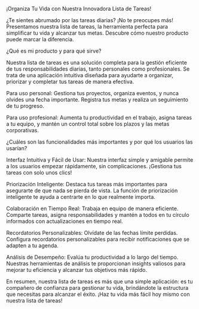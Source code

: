 ¡Organiza Tu Vida con Nuestra Innovadora Lista de Tareas!

¿Te sientes abrumado por las tareas diarias? ¡No te preocupes más! Presentamos nuestra lista de tareas, la herramienta perfecta para simplificar tu vida y alcanzar tus metas. Descubre cómo nuestro producto puede marcar la diferencia.

¿Qué es mi producto y para qué sirve?

Nuestra lista de tareas es una solución completa para la gestión eficiente de tus responsabilidades diarias, tanto personales como profesionales. Se trata de una aplicación intuitiva diseñada para ayudarte a organizar, priorizar y completar tus tareas de manera efectiva.

Para uso personal: Gestiona tus proyectos, organiza eventos, y nunca olvides una fecha importante. Registra tus metas y realiza un seguimiento de tu progreso.

Para uso profesional: Aumenta tu productividad en el trabajo, asigna tareas a tu equipo, y mantén un control total sobre los plazos y las metas corporativas.

¿Cuáles son las funcionalidades más importantes y por qué los usuarios las usarían?

Interfaz Intuitiva y Fácil de Usar: Nuestra interfaz simple y amigable permite a los usuarios empezar rápidamente, sin complicaciones. ¡Gestiona tus tareas con solo unos clics!

Priorización Inteligente: Destaca tus tareas más importantes para asegurarte de que nada se pierda de vista. La función de priorización inteligente te ayuda a centrarte en lo que realmente importa.

Colaboración en Tiempo Real: Trabaja en equipo de manera eficiente. Comparte tareas, asigna responsabilidades y mantén a todos en tu círculo informados con actualizaciones en tiempo real.

Recordatorios Personalizables: Olvídate de las fechas límite perdidas. Configura recordatorios personalizables para recibir notificaciones que se adapten a tu agenda.

Análisis de Desempeño: Evalúa tu productividad a lo largo del tiempo. Nuestras herramientas de análisis te proporcionan insights valiosos para mejorar tu eficiencia y alcanzar tus objetivos más rápido.

En resumen, nuestra lista de tareas es más que una simple aplicación: es tu compañero de confianza para gestionar tu vida, brindándote la estructura que necesitas para alcanzar el éxito. ¡Haz tu vida más fácil hoy mismo con nuestra lista de tareas!
